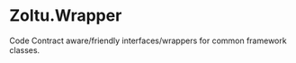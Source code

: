 Zoltu.Wrapper
=============

Code Contract aware/friendly interfaces/wrappers for common framework classes.
